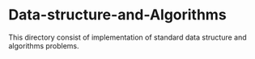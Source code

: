 # Data-structure-and-Algorithms
This directory consist of implementation of standard data structure and algorithms problems.
